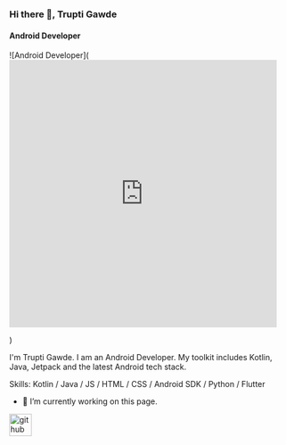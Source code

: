 ### Hi there 👋, Trupti Gawde
#### Android Developer
![Android Developer](<iframe src="https://giphy.com/embed/llarwdtFqG63IlqUR1" width="480" height="480" frameBorder="0" class="giphy-embed" allowFullScreen></iframe><p><a href="https://giphy.com/gifs/GDevs-android-developer-summit-llarwdtFqG63IlqUR1"></a></p>)

I'm Trupti Gawde. I am an Android Developer. My toolkit includes Kotlin, Java, Jetpack and the latest Android tech stack.

Skills: Kotlin / Java / JS / HTML / CSS / Android SDK / Python / Flutter

- 🔭 I’m currently working on this page. 


[<img src='https://cdn.jsdelivr.net/npm/simple-icons@3.0.1/icons/github.svg' alt='github' height='40'>](https://github.com/truptig12)  

